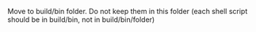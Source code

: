 Move to build/bin folder. Do not keep them in this folder (each shell script should be in build/bin, not in build/bin/folder)
